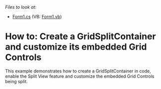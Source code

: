 <!-- default file list -->
*Files to look at*:

* [Form1.cs](./CS/Form1.cs) (VB: [Form1.vb](./VB/Form1.vb))
<!-- default file list end -->
# How to: Create a GridSplitContainer and customize its embedded Grid Controls


<p>This example demonstrates how to create a GridSplitContainer in code, enable the Split View feature and customize the embedded Grid Controls being split.</p>

<br/>


